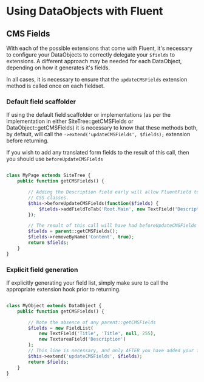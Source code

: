 # Using DataObjects with Fluent

## CMS Fields

With each of the possible extensions that come with Fluent, it's necessary to configure your DataObjects to
correctly delegate your `$fields` to extensions. A different approach may be needed for each DataObject, depending
on how it generates it's fields.

In all cases, it is necessary to ensure that the `updateCMSFields` extension method is called once on each fieldset.

### Default field scaffolder

If using the default field scaffolder or implementations (as per the implementation in either SiteTree::getCMSFields or 
DataObject::getCMSFields) it is necessary to know that these methods both, by default, will call the
`->extend('updateCMSFields', $fields);` extension before returning.

If you wish to add any translated form fields to the result of this call, then you should use `beforeUpdateCMSFields`

```php

class MyPage extends SiteTree {
	public function getCMSFields() {

		// Adding the Description field early will allow FluentField to decorate this with the appropriate 
		// CSS classes.
		$this->beforeUpdateCMSFields(function($fields) {
			$fields->addFieldToTab('Root.Main', new TextField('Description'));
		});

		// The result of this call will have had beforeUpdateCMSFields then updateCMSFields called on it
		$fields = parent::getCMSFields();
		$fields->removeByName('Content', true);
		return $fields;
	}
}

```

### Explicit field generation

If explicitly generating your field list, simply make sure to call the appropriate extension hook prior to returning.

```php

class MyObject extends DataObject {
	public function getCMSFields() {

		// Note the absence of any parent::getCMSFields
		$fields = new FieldList(
			new TextField('Title', 'Title', null, 255),
			new TextareaField('Description')
		);
		// This line is necessary, and only AFTER you have added your fields
		$this->extend('updateCMSFields', $fields);
		return $fields;
	}
}

```
